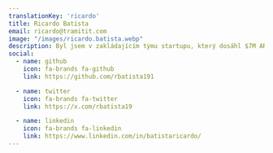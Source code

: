 ```yaml
---
translationKey: 'ricardo'
title: Ricardo Batista
email: ricardo@tramitit.com
image: "/images/ricardo.batista.webp"
description: Byl jsem v zakládajícím týmu startupu, který dosáhl $7M ARR, a působil jsem jako GM pro španělský jednorožec ($65M ARR pod mou správou).
social:
  - name: github
    icon: fa-brands fa-github
    link: https://github.com/rbatista191

  - name: twitter
    icon: fa-brands fa-twitter
    link: https://x.com/rbatista19

  - name: linkedin
    icon: fa-brands fa-linkedin
    link: https://www.linkedin.com/in/batistaricardo/
---
```

